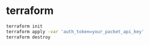 # terraform

```bash
terraform init
terraform apply -var 'auth_token=your_packet_api_key'
terraform destroy 
```
